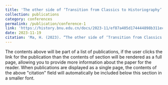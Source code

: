 ```yaml
---
title: 'The other side of ‘Transition from Classics to Historiography’: Kang and Liang''s Discussion on ‘History’ and Its Tension in the Period of Wanmu Caotang 「經史易位」的側面：康、梁萬木草堂時期「史」之論述及其張力'
collection: publications
category: conferences
permalink: /publication/conference-1
link: 'https://history.bnu.edu.cn/docs/2023-11/ef87a405d174444898b311eca8f9393b.pdf'
date: 2023-11-19
citation: 'Ma, H. (2023). “The other side of ‘Transition from Classics to Historiography’: Kang and Liang''s Discussion on ‘History’ and Its Tension in the Period of Wanmu Caotang” [Paper presentation]. The Third Graduate Academic Forum on Historical Theory and Historiography, Beijing.'
---
```


The contents above will be part of a list of publications, if the user clicks the link for the publication than the contents of section will be rendered as a full page, allowing you to provide more information about the paper for the reader. When publications are displayed as a single page, the contents of the above "citation" field will automatically be included below this section in a smaller font.
